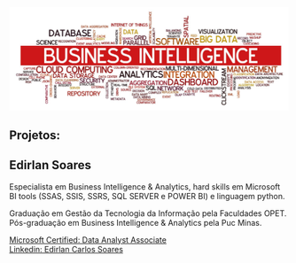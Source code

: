 <p align="center">
  <img src="baner01.jpeg" >
</p>



## Projetos:


## Edirlan Soares
Especialista em Business Intelligence & Analytics, hard skills em Microsoft BI tools (SSAS, SSIS, SSRS, SQL SERVER e POWER BI) e linguagem python.

Graduação em Gestão da Tecnologia da Informação pela Faculdades OPET.
Pós-graduação em Business Intelligence & Analytics pela Puc Minas.
<div class="badge-base LI-profile-badge" data-locale="pt_BR" data-size="medium" data-theme="light" data-type="VERTICAL" data-vanity="edirlansoares" data-version="v1"><a class="badge-base__link LI-simple-link" href="https://www.credly.com/badges/53407672-0fa1-440e-a6fe-f77eb939b22c?source=linked_in_profile">Microsoft Certified: Data Analyst Associate</a></div> 
<div class="badge-base LI-profile-badge" data-locale="pt_BR" data-size="medium" data-theme="light" data-type="VERTICAL" data-vanity="edirlansoares" data-version="v1"><a class="badge-base__link LI-simple-link" href="https://br.linkedin.com/in/edirlansoares?trk=profile-badge"> Linkedin: Edirlan Carlos Soares</a></div>
              

